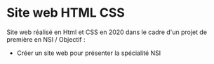 # Site web HTML CSS
Site web réalisé en Html et CSS en 2020 dans le cadre d'un projet de première en NSI /
Objectif :
- Créer un site web pour présenter la spécialité NSI
